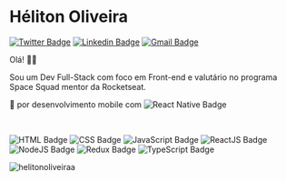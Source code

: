 # **Héliton Oliveira** 

[![Twitter Badge](https://img.shields.io/badge/-@helitonoliveir-1ca0f1?style=flat-square&labelColor=1ca0f1&logo=twitter&logoColor=white&link=https://twitter.com/hoss_dev)](https://twitter.com/helitonoliveir) 
[![Linkedin Badge](https://img.shields.io/badge/-Héliton%20Oliveira-blue?style=flat-square&logo=Linkedin&logoColor=white&link=https://www.linkedin.com/in/helitonoliveira)](https://www.linkedin.com/in/helitonoliveira/)
[![Gmail Badge](https://img.shields.io/badge/-heliton.oliveira88@gmail.com-c14438?style=flat-square&logo=Gmail&logoColor=white&link=mailto:heliton.oliveira88@gmail.com)](mailto:heliton.oliveira88@gmail.com)


Olá! 👋🏾

Sou um Dev Full-Stack com foco em Front-end e valutário no programa Space Squad mentor da Rocketseat.<br /> 

:purple_heart: por desenvolvimento mobile com ![React Native Badge](https://img.shields.io/badge/-React%20Native-purple)

<br />
 
![HTML Badge](https://img.shields.io/badge/-HTML-orange)
![CSS Badge](https://img.shields.io/badge/-CSS-blue)
![JavaScript Badge](https://img.shields.io/badge/-JavaScript-yellow)
![ReactJS Badge](https://img.shields.io/badge/-ReactJS-blue)
![NodeJS Badge](https://img.shields.io/badge/-Node.js-green) 
![Redux Badge](https://img.shields.io/badge/-Redux-purple)
![TypeScript Badge](https://img.shields.io/badge/-TypeScript-blue)

<p> <img src="https://github-readme-stats.vercel.app/api?username=helitonoliveiraa&show_icons=true" alt="helitonoliveiraa" /> </p>


<!--
**heliton1988/heliton1988** is a ✨ _special_ ✨ repository because its `README.md` (this file) appears on your GitHub profile.

Here are some ideas to get you started:

- 🔭 I’m currently working on ...
- 🌱 I’m currently learning ...
- 👯 I’m looking to collaborate on ...
- 🤔 I’m looking for help with ...
- 💬 Ask me about ...
- 📫 How to reach me: ...
- 😄 Pronouns: ...
- ⚡ Fun fact: ...
-->

